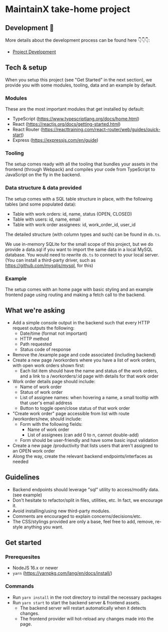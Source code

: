 # MaintainX take-home project

## Development 🚨
More details about the development process can be found here 👇👇👇:
  - [Project Development](docs/DEVELOPMENT.md)

## Tech & setup

When you setup this project (see "Get Started" in the next section), we provide you with some modules, tooling, data and an example by default.

### Modules

These are the most important modules that get installed by default:

- TypeScript (https://www.typescriptlang.org/docs/home.html)
- React (https://reactjs.org/docs/getting-started.html)
- React Router (https://reacttraining.com/react-router/web/guides/quick-start)
- Express (https://expressjs.com/en/guide)

### Tooling

The setup comes ready with all the tooling that bundles your assets in the frontend (through Webpack) and compiles your code from TypeScript to JavaScript on the fly in the backend.

### Data structure & data provided

The setup comes with a SQL table structure in place, with the following tables (and some populated data):

- Table with work orders: id, name, status (OPEN, CLOSED)
- Table with users: id, name, email
- Table with work order assignees: id, work_order_id, user_id

The detailed structure (with column types and such) can be found in `db.ts`.

We use in-memory SQLite for the small scope of this project, but we do provide a data.sql if you want to import the same data in a local MySQL database. You would need to rewrite `db.ts` to connect to your local server. (You can install a third-party driver, such as https://github.com/mysqljs/mysql, for this)

### Example

The setup comes with an home page with basic styling and an example frontend page using routing and making a fetch call to the backend.

## What we're asking

- Add a simple console output in the backend such that every HTTP request outputs the following:
  - Date/time (format not important)
  - HTTP method
  - Path requested
  - Status code of response
- Remove the /example page and code associated (including backend)
- Create a new page /workorders where you have a list of work orders, with open work orders shown first:
  - Each list item should have the name and status of the work orders, and a link to a /workorders/:id page with details for that work order
- Work order details page should include:
  - Name of work order
  - Status of work order
  - List of assignee names: when hovering a name, a small tooltip with that user's email address
  - Button to toggle open/close status of that work order
- "Create work order" page accessible from list with route /workorders/new, should include:
  - Form with the following fields:
    - Name of work order
    - List of assignees (can add 0 to n, cannot double-add)
  - Form should be user-friendly and have some basic input validation
- Create a new page /productivity that lists users that aren't assigned to an OPEN work order
- Along the way, create the relevant backend endpoints/interfaces as needed

## Guidelines

- Backend endpoints should leverage "sql" utility to access/modify data. (see example)
- Don't hesitate to refactor/split in files, utilities, etc. In fact, we encourage it.
- Avoid installing/using new third-party modules.
- Comments are encouraged to explain concerns/decisions/etc.
- The CSS/stylings provided are only a base, feel free to add, remove, re-style anything you want.

## Get started

### Prerequesites

- NodeJS 16.x or newer
- `yarn` (https://yarnpkg.com/lang/en/docs/install/)

### Commands

- Run `yarn install` in the root directory to install the necessary packages
- Run `yarn start` to start the backend server & frontend assets.
  - The backend server will restart automatically when it detects changes.
  - The frontend provider will hot-reload any changes made into the page.
